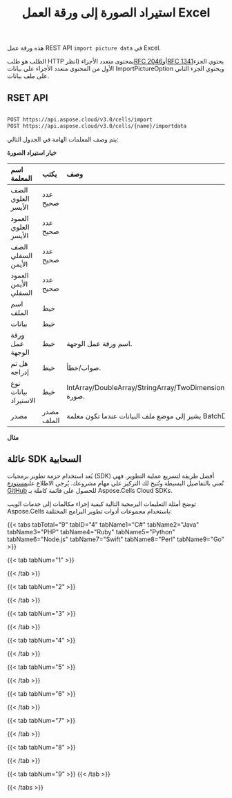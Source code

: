 ﻿---
title: استيراد الصورة إلى ورقة العمل Excel
second_title: Aspose.Cells Cloud Documen
linktitle: استيراد الصورة
type: docs
url: /ar/import-picture-into-excel-worksheet/
aliases: [/import-picture-into-worksheet/,/import-data/picture/, /import/picture/]
keywords: Import picture into Excel files
description: يدعم Cloud REST استيراد الصور إلى الملفات. تدعم حزمة SDK لغات تطوير متنوعة، بما في ذلك Android وGo وNodeJS وRuby وSwift.
weight: 19
kwords: Excel، Office السحابة، REST API، جدول بيانات، PDF، CSV، Json، Markdown، استيراد صورة إلى ورقة عمل Excel
---
هذه ورقة عمل REST API `import picture data` في Excel.

الطلب هو طلب HTTP بمحتوى متعدد الأجزاء (انظر[RFC 2046](http://tools.ietf.org/html/rfc2046#page-17)أو[RFC 1341](http://www.w3.org/Protocols/rfc1341/7_2_Multipart.html)يحتوي الجزء الأول من المحتوى متعدد الأجزاء على بيانات ImportPictureOption ويحتوي الجزء الثاني على ملف بيانات.

## RSET API

```bash

POST https://api.aspose.cloud/v3.0/cells/import
POST https://api.aspose.cloud/v3.0/cells/{name}/importdata

```

يتم وصف المعلمات الهامة في الجدول التالي:

**خيار استيراد الصورة**

|اسم المعلمة|يكتب|وصف|
|:- |:- |:- |
| الصف العلوي الأيسر| عدد صحيح||
| العمود العلوي الأيسر| عدد صحيح||
| الصف السفلي الأيمن| عدد صحيح||
| العمود الأيمن السفلي| عدد صحيح||
| اسم الملف| خيط||
| بيانات| خيط||
| ورقة عمل الوجهة| خيط| اسم ورقة عمل الوجهة.|
| هل تم إدراجه| خيط| صواب/خطأ.|
| نوع بيانات الاستيراد| خيط|IntArray/DoubleArray/StringArray/TwoDimensionIntArray/TwoDimensionDoubleArray/TwoDimensionStringArray/BatchData/CSVData/صورة.|
| مصدر| مصدر الملف| يشير إلى موضع ملف البيانات عندما تكون معلمة BatchData فارغة.|

**مثال**

## عائلة SDK السحابية

 يُعد استخدام حزمة تطوير برمجيات (SDK) أفضل طريقة لتسريع عملية التطوير. فهي تُعنى بالتفاصيل البسيطة وتُتيح لك التركيز على مهام مشروعك. يُرجى الاطلاع على[مستودع GitHub](https://github.com/aspose-cells-cloud) للحصول على قائمة كاملة بـ Aspose.Cells Cloud SDKs.

توضح أمثلة التعليمات البرمجية التالية كيفية إجراء مكالمات إلى خدمات الويب Aspose.Cells باستخدام مجموعات أدوات تطوير البرامج المختلفة:

{{< tabs tabTotal="9" tabID="4" tabName1="C#" tabName2="Java" tabName3="PHP" tabName4="Ruby" tabName5="Python" tabName6="Node.js" tabName7="Swift" tabName8="Perl" tabName9="Go" >}}

{{< tab tabNum="1" >}}

{{< /tab >}}

{{< tab tabNum="2" >}}

{{< /tab >}}

{{< tab tabNum="3" >}}

{{< /tab >}}

{{< tab tabNum="4" >}}

{{< /tab >}}

{{< tab tabNum="5" >}}

{{< /tab >}}

{{< tab tabNum="6" >}}

{{< /tab >}}

{{< tab tabNum="7" >}}

{{< /tab >}}

{{< tab tabNum="8" >}}

{{< /tab >}}

{{< tab tabNum="9" >}}
{{< /tab >}}

{{< /tabs >}}
